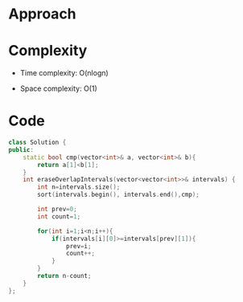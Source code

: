 # Approach
<!-- Describe your approach to solving the problem. -->

# Complexity
- Time complexity: O(nlogn)
<!-- Add your time complexity here, e.g. $$O(n)$$ -->

- Space complexity: O(1)
<!-- Add your space complexity here, e.g. $$O(n)$$ -->

# Code
```cpp []
class Solution {
public:
    static bool cmp(vector<int>& a, vector<int>& b){
        return a[1]<b[1];
    }
    int eraseOverlapIntervals(vector<vector<int>>& intervals) {
        int n=intervals.size();
        sort(intervals.begin(), intervals.end(),cmp);

        int prev=0;
        int count=1;

        for(int i=1;i<n;i++){
            if(intervals[i][0]>=intervals[prev][1]){
                prev=i;
                count++;
            }
        }
        return n-count;
    }
};
```
